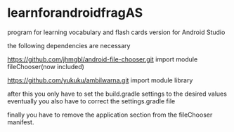 # learnforandroidfragAS
program for learning vocabulary and flash cards version for Android Studio

the following dependencies are necessary

https://github.com/jhmgbl/android-file-chooser.git import module fileChooser(now included)

https://github.com/yukuku/ambilwarna.git import module library

after this you only have to set the build.gradle settings to the desired values
eventually you also have to correct the settings.gradle file

finally you have to remove the application section from the fileChooser manifest.

